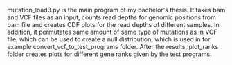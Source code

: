 mutation_load3.py is the main program of my bachelor's thesis. It takes bam and VCF files as an input, counts read depths for genomic positions from bam file and creates CDF plots for the read depths of different samples. In addition, it permutates same amount of same type of mutations as in VCF file, which can be used to create a null distribution, which is used in for example convert_vcf_to_test_programs folder. After the results, plot_ranks folder creates plots for different gene ranks given by the test programs.
